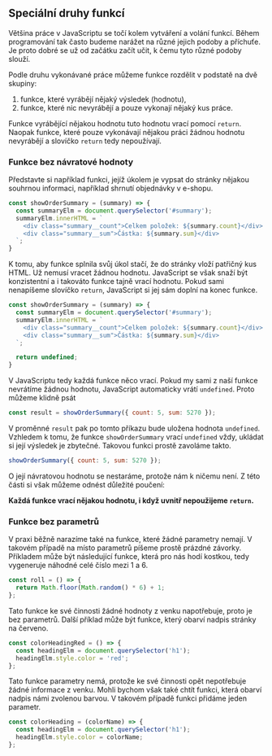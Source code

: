 ## Speciální druhy funkcí

Většina práce v JavaScriptu se točí kolem vytváření a volání funkcí. Během programování tak často budeme narážet na různé jejich podoby a příchuťe. Je proto dobré se už od začátku začít učit, k čemu tyto různé podoby slouží.

Podle druhu vykonávané práce můžeme funkce rozdělit v podstatě na dvě skupiny:

1. funkce, které vyrábějí nějaký výsledek (hodnotu),
1. funkce, které nic nevyrábějí a pouze vykonají nějaký kus práce.

Funkce vyrábějící nějakou hodnotu tuto hodnotu vrací pomocí `return`. Naopak funkce, které pouze vykonávají nějakou práci žádnou hodnotu nevyrábějí a slovíčko `return` tedy nepoužívají. 

### Funkce bez návratové hodnoty

Představte si například funkci, jejíž úkolem je vypsat do stránky nějakou souhrnou informaci, například shrnutí objednávky v e-shopu. 

```js
const showOrderSummary = (summary) => {
  const summaryElm = document.querySelector('#summary');
  summaryElm.innerHTML = `
    <div class="summary__count">Celkem položek: ${summary.count}</div>
    <div class="summary__sum">Částka: ${summary.sum}</div>
  `;
}
```

K tomu, aby funkce splnila svůj úkol stačí, že do stránky vloží patřičný kus HTML. Už nemusí vracet žádnou hodnotu. JavaScript se však snaží být konzistentní a i takováto funkce tajně vrací hodnotu. Pokud sami nenapíšeme slovíčko `return`, JavaScript si jej sám doplní na konec funkce. 

```js
const showOrderSummary = (summary) => {
  const summaryElm = document.querySelector('#summary');
  summaryElm.innerHTML = `
    <div class="summary__count">Celkem položek: ${summary.count}</div>
    <div class="summary__sum">Částka: ${summary.sum}</div>
  `;

  return undefined;
}
```

V JavaScriptu tedy každá funkce něco vrací. Pokud my sami z naší funkce nevrátíme žádnou hodnotu, JavaScript automaticky vrátí `undefined`. Proto můžeme klidně psát

```js
const result = showOrderSummary({ count: 5, sum: 5270 });
```

V proměnné `result` pak po tomto příkazu bude uložena hodnota `undefined`. Vzhledem k tomu, že funkce `showOrderSummary` vrací `undefined` vždy, ukládat si její výsledek je zbytečné. Takovou funkci prostě zavoláme takto. 

```js
showOrderSummary({ count: 5, sum: 5270 });
```

O její návratovou hodnotu se nestaráme, protože nám k ničemu není. Z této části si však můžeme odnést důležité poučení:

**Každá funkce vrací nějakou hodnotu, i když uvnitř nepoužijeme `return`.** 

### Funkce bez parametrů

V praxi běžně narazíme také na funkce, které žádné parametry nemají. V takovém případě na místo parametrů píšeme prostě prázdné závorky. Příkladem může být následující funkce, která pro nás hodí kostkou, tedy vygeneruje náhodné celé číslo mezi 1 a 6.

```js
const roll = () => {
  return Math.floor(Math.random() * 6) + 1;
};
```

Tato funkce ke své činnosti žádné hodnoty z venku napotřebuje, proto je bez parametrů. Další příklad může být funkce, který obarví nadpis stránky na červeno.

```js
const colorHeadingRed = () => {
  const headingElm = document.querySelector('h1');
  headingElm.style.color = 'red';
};
```

Tato funkce parametry nemá, protože ke své činnosti opět nepotřebuje žádné informace z venku. Mohli bychom však také chtít funkci, která obarví nadpis námi zvolenou barvou. V takovém případě funkci přidáme jeden parametr.

```js
const colorHeading = (colorName) => {
  const headingElm = document.querySelector('h1');
  headingElm.style.color = colorName;
};
```
